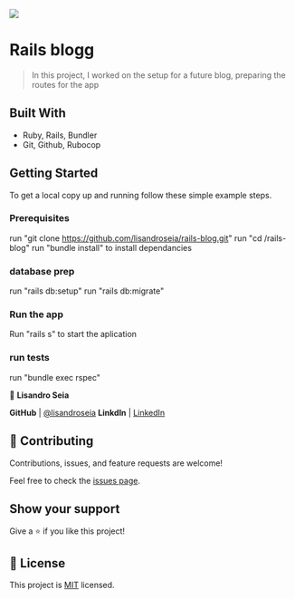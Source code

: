 ![](https://img.shields.io/badge/Microverse-blueviolet)

# Rails blogg

> In this project, I worked on the setup for a future blog, preparing the routes for the app

## Built With

- Ruby, Rails, Bundler
- Git, Github, Rubocop

## Getting Started



To get a local copy up and running follow these simple example steps.

### Prerequisites

run "git clone https://github.com/lisandroseia/rails-blog.git"
run "cd /rails-blog"
run "bundle install" to install dependancies

### database prep

run "rails db:setup"
run "rails db:migrate"

### Run the app

Run "rails s" to start the aplication

### run tests

run "bundle exec rspec"


👤 **Lisandro Seia**

 **GitHub**  | [@lisandroseia](https://github.com/lisandroseia)
 **LinkdIn** | [LinkedIn](https://www.linkedin.com/in/lisandro-seia-295120225/)


## 🤝 Contributing

Contributions, issues, and feature requests are welcome!

Feel free to check the [issues page](../../issues/).

## Show your support

Give a ⭐️ if you like this project!

## 📝 License

This project is [MIT](./MIT.md) licensed.
